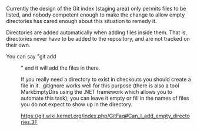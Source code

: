 Currently the design of the Git index (staging area) only permits files to be listed, and nobody competent enough to make the change to allow empty directories has cared enough about this situation to remedy it.

Directories are added automatically when adding files inside them. That is, directories never have to be added to the repository, and are not tracked on their own.

You can say "git add <dir>" and it will add the files in there.

If you really need a directory to exist in checkouts you should create a file in it. .gitignore works well for this purpose (there is also a tool MarkEmptyDirs using the .NET framework which allows you to automate this task); you can leave it empty or fill in the names of files you do not expect to show up in the directory.

https://git.wiki.kernel.org/index.php/GitFaq#Can_I_add_empty_directories.3F
